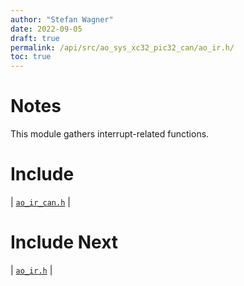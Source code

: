 ```yaml
---
author: "Stefan Wagner"
date: 2022-09-05
draft: true
permalink: /api/src/ao_sys_xc32_pic32_can/ao_ir.h/
toc: true
---
```


# Notes

This module gathers interrupt-related functions.

# Include

| [`ao_ir_can.h`](ao_ir_can.h.md) |

# Include Next

| [`ao_ir.h`](../ao_sys_xc32_pic32/ao_ir.h.md) |
